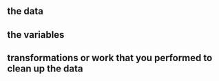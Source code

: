 ## the data


## the variables




## transformations or work that you performed to clean up the data 
